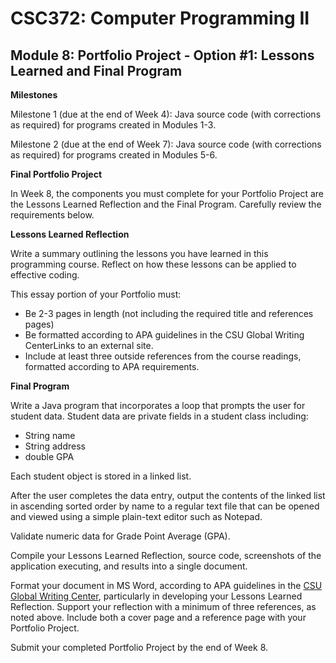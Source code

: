 # CSC372: Computer Programming II

## Module 8: Portfolio Project - Option #1: Lessons Learned and Final Program

**Milestones**

Milestone 1 (due at the end of Week 4): Java source code (with corrections as required) for programs created in Modules 1-3.

Milestone 2 (due at the end of Week 7): Java source code (with corrections as required) for programs created in Modules 5-6.

**Final Portfolio Project**

In Week 8, the components you must complete for your Portfolio Project are the Lessons Learned Reflection and the Final Program. Carefully review the requirements below.

**Lessons Learned Reflection**

Write a summary outlining the lessons you have learned in this programming course. Reflect on how these lessons can be applied to effective coding.

This essay portion of your Portfolio must:

- Be 2-3 pages in length (not including the required title and references pages)
- Be formatted according to APA guidelines in the CSU Global Writing CenterLinks to an external site.
- Include at least three outside references from the course readings, formatted according to APA requirements.

**Final Program**

Write a Java program that incorporates a loop that prompts the user for student data. Student data are private fields in a student class including:

- String name
- String address
- double GPA

Each student object is stored in a linked list.

After the user completes the data entry, output the contents of the linked list in ascending sorted order by name to a regular text file that can be opened and viewed using a simple plain-text editor such as Notepad.

Validate numeric data for Grade Point Average (GPA).

Compile your Lessons Learned Reflection, source code, screenshots of the application executing, and results into a single document.

Format your document in MS Word, according to APA guidelines in the [CSU Global Writing Center](http://csuglobal.libguides.com/apacitations), particularly in developing your Lessons Learned Reflection. Support your reflection with a minimum of three references, as noted above. Include both a cover page and a reference page with your Portfolio Project.

Submit your completed Portfolio Project by the end of Week 8.

